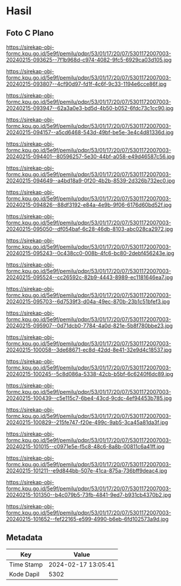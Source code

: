 # Hasil

## Foto C Plano

https://sirekap-obj-formc.kpu.go.id/5e9f/pemilu/pdpr/53/01/17/20/07/5301172007003-20240215-093625--7f1b968d-c974-4082-9fc5-6929ca03d105.jpg

https://sirekap-obj-formc.kpu.go.id/5e9f/pemilu/pdpr/53/01/17/20/07/5301172007003-20240215-093807--4cf90d97-fd1f-4c6f-9c33-1194e6cce86f.jpg

https://sirekap-obj-formc.kpu.go.id/5e9f/pemilu/pdpr/53/01/17/20/07/5301172007003-20240215-093947--62a3a0e3-bd5d-4b50-b052-6fdc73c1cc90.jpg

https://sirekap-obj-formc.kpu.go.id/5e9f/pemilu/pdpr/53/01/17/20/07/5301172007003-20240215-094157--a5cd6468-543d-49bf-be5e-3e4c4d81336d.jpg

https://sirekap-obj-formc.kpu.go.id/5e9f/pemilu/pdpr/53/01/17/20/07/5301172007003-20240215-094401--80596257-5e30-44bf-a058-e49d46587c56.jpg

https://sirekap-obj-formc.kpu.go.id/5e9f/pemilu/pdpr/53/01/17/20/07/5301172007003-20240215-094649--a4bd18a9-0f20-4b2b-8539-2d326b732ec0.jpg

https://sirekap-obj-formc.kpu.go.id/5e9f/pemilu/pdpr/53/01/17/20/07/5301172007003-20240215-094826--88df3192-e84a-4e9b-9f06-6176d60bd52f.jpg

https://sirekap-obj-formc.kpu.go.id/5e9f/pemilu/pdpr/53/01/17/20/07/5301172007003-20240215-095050--df054baf-6c28-46db-8103-abc028ca2972.jpg

https://sirekap-obj-formc.kpu.go.id/5e9f/pemilu/pdpr/53/01/17/20/07/5301172007003-20240215-095243--0c438cc0-008b-4fc6-bc80-2debf456243e.jpg

https://sirekap-obj-formc.kpu.go.id/5e9f/pemilu/pdpr/53/01/17/20/07/5301172007003-20240215-095524--cc26592c-82b9-4443-8989-ec1181646ea7.jpg

https://sirekap-obj-formc.kpu.go.id/5e9f/pemilu/pdpr/53/01/17/20/07/5301172007003-20240215-095703--6d7539f3-d04a-49ec-870b-23b1c51bfef3.jpg

https://sirekap-obj-formc.kpu.go.id/5e9f/pemilu/pdpr/53/01/17/20/07/5301172007003-20240215-095907--0d71dcb0-7784-4a0d-821e-5b8f780bbe23.jpg

https://sirekap-obj-formc.kpu.go.id/5e9f/pemilu/pdpr/53/01/17/20/07/5301172007003-20240215-100058--3de68671-ec8d-42dd-8e41-32e9d4c18537.jpg

https://sirekap-obj-formc.kpu.go.id/5e9f/pemilu/pdpr/53/01/17/20/07/5301172007003-20240215-100245--5c8d086a-5338-42cb-b5bf-6c6240f6dc89.jpg

https://sirekap-obj-formc.kpu.go.id/5e9f/pemilu/pdpr/53/01/17/20/07/5301172007003-20240215-100439--c5e115c7-6be4-43cd-9cdc-4ef94453b785.jpg

https://sirekap-obj-formc.kpu.go.id/5e9f/pemilu/pdpr/53/01/17/20/07/5301172007003-20240215-100829--215fe747-f20e-499c-9ab5-3ca45a81da3f.jpg

https://sirekap-obj-formc.kpu.go.id/5e9f/pemilu/pdpr/53/01/17/20/07/5301172007003-20240215-101015--c0971e5e-f5c8-48c6-8a8b-00811c6a41ff.jpg

https://sirekap-obj-formc.kpu.go.id/5e9f/pemilu/pdpr/53/01/17/20/07/5301172007003-20240215-101211--e9d844bb-507e-41ca-875a-736bff9deac4.jpg

https://sirekap-obj-formc.kpu.go.id/5e9f/pemilu/pdpr/53/01/17/20/07/5301172007003-20240215-101350--b4c079b5-73fb-4841-9ed7-b931cb4370b2.jpg

https://sirekap-obj-formc.kpu.go.id/5e9f/pemilu/pdpr/53/01/17/20/07/5301172007003-20240215-101652--fef22165-e599-4990-b6eb-6fd102573a9d.jpg


## Metadata

| Key        | Value               |
| ---------- | ------------------- |
| Time Stamp | 2024-02-17 13:05:41 |
| Kode Dapil | 5302                |




